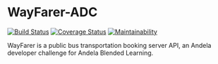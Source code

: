 # WayFarer-ADC
[![Build Status](https://travis-ci.com/SirG97/WayFarer-ADC.svg?branch=develop)](https://travis-ci.com/SirG97/WayFarer-ADC)      [![Coverage Status](https://coveralls.io/repos/github/SirG97/WayFarer-ADC/badge.svg?branch=develop)](https://coveralls.io/github/SirG97/WayFarer-ADC?branch=develop)     [![Maintainability](https://api.codeclimate.com/v1/badges/6231f110b1d9dc1d161c/maintainability)](https://codeclimate.com/github/SirG97/WayFarer-ADC/maintainability)  

WayFarer is a public bus transportation booking server API, an Andela developer challenge for Andela Blended Learning.
